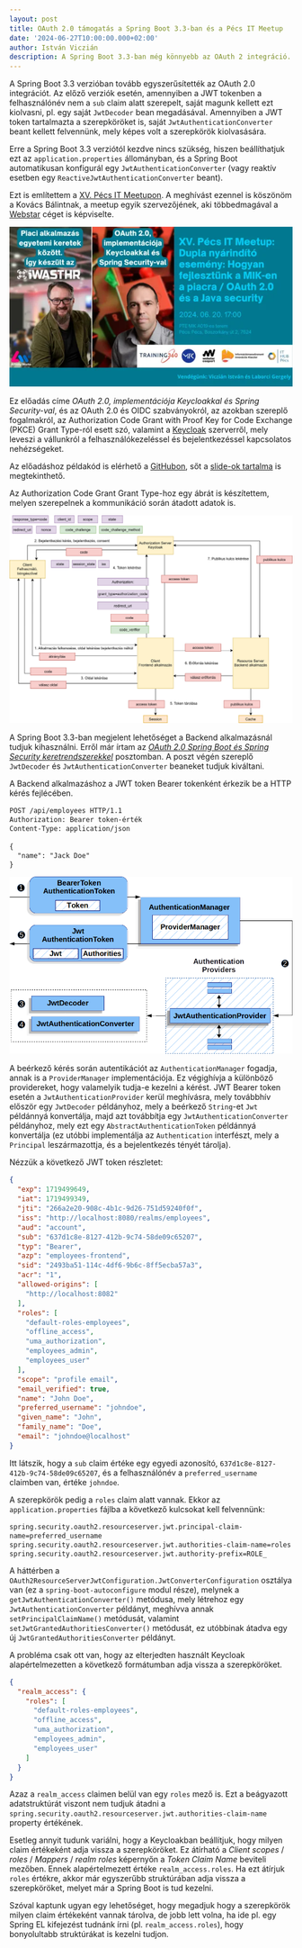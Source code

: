 ```yaml
---
layout: post
title: OAuth 2.0 támogatás a Spring Boot 3.3-ban és a Pécs IT Meetup
date: '2024-06-27T10:00:00.000+02:00'
author: István Viczián
description: A Spring Boot 3.3-ban még könnyebb az OAuth 2 integráció. Erről is beszéltem a XV. Pécs IT Meetupon.
---
```


A Spring Boot 3.3 verzióban tovább egyszerűsítették az OAuth 2.0 integrációt.
Az előző verziók esetén, amennyiben a JWT tokenben a felhasználónév nem a `sub` claim alatt szerepelt,
saját magunk kellett ezt kiolvasni, pl. egy saját `JwtDecoder` bean
megadásával. Amennyiben a JWT token tartalmazta a szerepköröket is,
saját `JwtAuthenticationConverter` beant kellett felvennünk, mely
képes volt a szerepkörök kiolvasására.

Erre a Spring Boot 3.3 verziótól kezdve nincs szükség, hiszen beállíthatjuk ezt
az `application.properties` állományban, és a Spring Boot
automatikusan konfigurál egy `JwtAuthenticationConverter` (vagy reaktív
esetben egy `ReactiveJwtAuthenticationConverter` beant).

Ezt is említettem a [XV. Pécs IT Meetupon](https://www.meetup.com/pecs-it-meetup/events/301596694).
A meghívást ezennel is köszönöm a Kovács Bálintnak, a meetup egyik szervezőjének,
aki többedmagával a [Webstar](https://www.webstar.hu/) céget is képviselte.

![XV. Pécs IT Meetup](/artifacts/posts/2024-06-27-spring-security-pecs-meetup/meetup.webp)

<!-- more -->

Ez előadás címe _OAuth 2.0, implementációja Keycloakkal és Spring Security-val_,
és az OAuth 2.0 és OIDC szabványokról,
az azokban szereplő fogalmakról, az Authorization Code Grant with Proof Key for Code Exchange (PKCE)
Grant Type-ról
esett szó, valamint a [Keycloak](https://www.keycloak.org/) szerverről,
mely leveszi a vállunkról a felhasználókezeléssel és bejelentkezéssel kapcsolatos
nehézségeket.

Az előadáshoz példakód is elérhető a [GitHubon](https://github.com/vicziani/oauth2-spring-security-2024-06-20),
sőt a [slide-ok tartalma](https://github.com/vicziani/oauth2-spring-security-2024-06-20/blob/master/slides/slides.md) is
megtekinthető.

Az Authorization Code Grant Grant Type-hoz egy ábrát is készítettem, melyen szerepelnek a kommunikáció során átadott adatok is.

<a href="/artifacts/posts/2024-06-27-spring-security-pecs-meetup/oauth-auth-code-grant-type_3.drawio.svg" data-lightbox="post-images">
    <img src="/artifacts/posts/2024-06-27-spring-security-pecs-meetup/oauth-auth-code-grant-type_3.drawio.svg" style="width:750px">
</a>

A Spring Boot 3.3-ban megjelent lehetőséget a Backend alkalmazásnál tudjuk kihasználni.
Erről már írtam az [_OAuth 2.0 Spring Boot és Spring Security keretrendszerekkel_](/2020/02/19/spring-oauth2.html) posztomban.
A poszt végén szereplő `JwtDecoder` és `JwtAuthenticationConverter` beaneket tudjuk kiváltani.

A Backend alkalmazáshoz a JWT token Bearer tokenként érkezik be a HTTP kérés fejlécében.

```text
POST /api/employees HTTP/1.1
Authorization: Bearer token-érték
Content-Type: application/json

{
  "name": "Jack Doe"
}
```

![Spring Security](/artifacts/posts/2024-06-27-spring-security-pecs-meetup/jwtauthenticationprovider.png)

A beérkező kérés során autentikációt az `AuthenticationManager` fogadja, annak is a `ProviderManager`
implementációja. Ez végighívja a különböző providereket, hogy valamelyik tudja-e kezelni a kérést.
JWT Bearer token esetén a `JwtAuthenticationProvider` kerül meghívásra, mely továbbhív először
egy `JwtDecoder` példányhoz, mely a beérkező `String`-et `Jwt` példánnyá konvertálja, majd azt továbbítja egy
`JwtAuthenticationConverter` példányhoz, mely ezt egy `AbstractAuthenticationToken` példánnyá konvertálja
(ez utóbbi implementálja az `Authentication` interfészt, mely a `Principal` leszármazottja, és a bejelentkezés
tényét tárolja).

Nézzük a következő JWT token részletet:

```json
{
  "exp": 1719499649,
  "iat": 1719499349,
  "jti": "266a2e20-908c-4b1c-9d26-751d59240f0f",
  "iss": "http://localhost:8080/realms/employees",
  "aud": "account",
  "sub": "637d1c8e-8127-412b-9c74-58de09c65207",
  "typ": "Bearer",
  "azp": "employees-frontend",
  "sid": "2493ba51-114c-4df6-9b6c-8ff5ecba57a3",
  "acr": "1",
  "allowed-origins": [
    "http://localhost:8082"
  ],
  "roles": [
    "default-roles-employees",
    "offline_access",
    "uma_authorization",
    "employees_admin",
    "employees_user"
  ],
  "scope": "profile email",
  "email_verified": true,
  "name": "John Doe",
  "preferred_username": "johndoe",
  "given_name": "John",
  "family_name": "Doe",
  "email": "johndoe@localhost"
}
```

Itt látszik, hogy a `sub` claim értéke egy egyedi azonosító, `637d1c8e-8127-412b-9c74-58de09c65207`,
és a felhasználónév a `preferred_username` claimben van, értéke `johndoe`.

A szerepkörök pedig a `roles` claim alatt vannak. Ekkor az `application.properties`
fájlba a következő kulcsokat kell felvennünk:

```properties
spring.security.oauth2.resourceserver.jwt.principal-claim-name=preferred_username
spring.security.oauth2.resourceserver.jwt.authorities-claim-name=roles
spring.security.oauth2.resourceserver.jwt.authority-prefix=ROLE_
```

A háttérben a `OAuth2ResourceServerJwtConfiguration.JwtConverterConfiguration` osztálya van
(ez a `spring-boot-autoconfigure` modul része),
melynek a `getJwtAuthenticationConverter()` metódusa,
mely létrehoz egy `JwtAuthenticationConverter` példányt,
meghívva annak `setPrincipalClaimName()` metódusát, valamint
`setJwtGrantedAuthoritiesConverter()` metódusát, ez utóbbinak átadva egy új
`JwtGrantedAuthoritiesConverter` példányt.

A probléma csak ott van, hogy az elterjedten használt Keycloak
alapértelmezetten a következő formátumban adja vissza a szerepköröket.

```json
{
  "realm_access": {
    "roles": [
      "default-roles-employees",
      "offline_access",
      "uma_authorization",
      "employees_admin",
      "employees_user"
    ]
  }
}
```

Azaz a `realm_access` claimen belül van egy `roles` mező is. Ezt a beágyazott adatstruktúrát
viszont nem tudjuk átadni a `spring.security.oauth2.resourceserver.jwt.authorities-claim-name`
property értékének.

Esetleg annyit tudunk variálni, hogy a Keycloakban beállítjuk, hogy milyen claim értékeként
adja vissza a szerepköröket. Ez átírható a _Client scopes_ / _roles_ / _Mappers_ / _realm roles_
képernyőn a _Token Claim Name_ beviteli mezőben. Ennek alapértelmezett értéke `realm_access.roles`.
Ha ezt átírjuk `roles` értékre, akkor már egyszerűbb struktúrában adja vissza a szerepköröket,
melyet már a Spring Boot is tud kezelni.

Szóval kaptunk ugyan egy lehetőséget, hogy megadjuk hogy a szerepkörök milyen claim értékeként
vannak tárolva, de jobb lett volna, ha ide pl. egy Spring EL kifejezést tudnánk írni (pl. `realm_access.roles`),
hogy bonyolultabb struktúrákat is kezelni tudjon.

